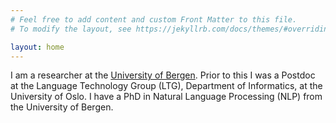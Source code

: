 ```yaml
---
# Feel free to add content and custom Front Matter to this file.
# To modify the layout, see https://jekyllrb.com/docs/themes/#overriding-theme-defaults

layout: home
---
```


I am a researcher at the [University of Bergen](https://www.uib.no/). Prior to this I was a Postdoc at the Language Technology Group (LTG), Department of Informatics, at the University of Oslo. I have a PhD in Natural Language Processing (NLP) from the University of Bergen.


